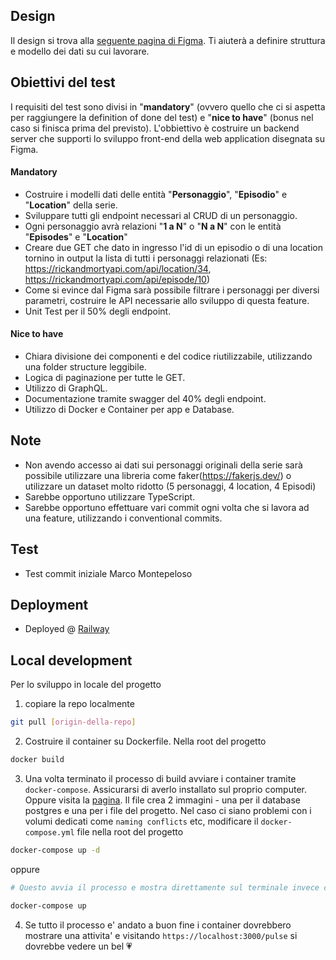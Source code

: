 ## Design

Il design si trova alla [seguente pagina di Figma](https://www.figma.com/file/z20ijkrrDMdTq1cQfGCQi5/Rick-and-Morty---The-Wave-Project?type=design&node-id=1601-7025&t=Oraety29FoXaZV5M-0).
Ti aiuterà a definire struttura e modello dei dati su cui lavorare.

## Obiettivi del test

I requisiti del test sono divisi in "**mandatory**" (ovvero quello che ci si aspetta per raggiungere la definition of done del test) e "**nice to have**" (bonus nel caso si finisca prima del previsto).
L'obbiettivo è costruire un backend server che supporti lo sviluppo front-end della web application disegnata su Figma.

#### Mandatory

- Costruire i modelli dati delle entità "**Personaggio**", "**Episodio**" e "**Location**" della serie.
- Sviluppare tutti gli endpoint necessari al CRUD di un personaggio.
- Ogni personaggio avrà relazioni "**1 a N**" o "**N a N**" con le entità "**Episodes**" e "**Location**"
- Creare due GET che dato in ingresso l'id di un episodio o di una location tornino in output la lista di tutti i personaggi relazionati (Es: https://rickandmortyapi.com/api/location/34, https://rickandmortyapi.com/api/episode/10)
- Come si evince dal Figma sarà possibile filtrare i personaggi per diversi parametri, costruire le API necessarie allo sviluppo di questa feature.
- Unit Test per il 50% degli endpoint.

#### Nice to have

- Chiara divisione dei componenti e del codice riutilizzabile, utilizzando una folder structure leggibile.
- Logica di paginazione per tutte le GET.
- Utilizzo di GraphQL.
- Documentazione tramite swagger del 40% degli endpoint.
- Utilizzo di Docker e Container per app e Database.

## Note

- Non avendo accesso ai dati sui personaggi originali della serie sarà possibile utilizzare una libreria come faker(https://fakerjs.dev/) o utilizzare un dataset molto ridotto (5 personaggi, 4 location, 4 Episodi)
- Sarebbe opportuno utilizzare TypeScript.
- Sarebbe opportuno effettuare vari commit ogni volta che si lavora ad una feature, utilizzando i conventional commits.

## Test

- Test commit iniziale Marco Montepeloso

## Deployment

- Deployed @ [Railway](https://the-wave-test-demo-production.up.railway.ap)

## Local development

Per lo sviluppo in locale del progetto

1. copiare la repo localmente

```bash
git pull [origin-della-repo]
```

2. Costruire il container su Dockerfile. Nella root del progetto

```bash
docker build
```

3. Una volta terminato il processo di build avviare i container tramite `docker-compose`. Assicurarsi di averlo installato sul proprio computer. Oppure visita la [pagina](https://docs.docker.com/compose/install/).
   Il file crea 2 immagini - una per il database postgres e una per i file del progetto. Nel caso ci siano problemi con i volumi dedicati come `naming conflicts` etc, modificare il `docker-compose.yml` file nella root del progetto

```bash
docker-compose up -d
```

oppure

```bash
# Questo avvia il processo e mostra direttamente sul terminale invece che avviarlo in background daemon o sub-process

docker-compose up
```

4. Se tutto il processo e' andato a buon fine i container dovrebbero mostrare una attivita' e visitando `https://localhost:3000/pulse` si dovrebbe vedere un bel 💗
